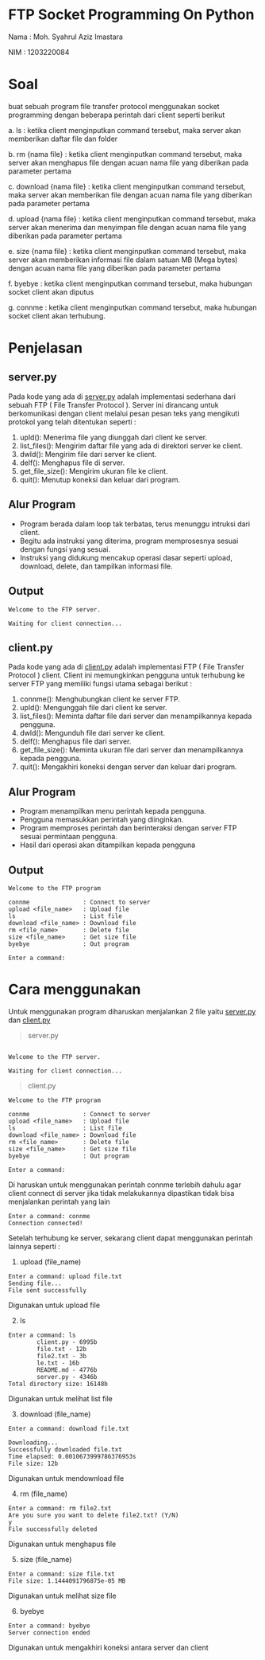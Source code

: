 # FTP Socket Programming On Python

Nama : Moh. Syahrul Aziz Imastara

NIM : 1203220084

# Soal

buat sebuah program file transfer protocol menggunakan socket programming dengan beberapa perintah dari client seperti berikut

a. ls : ketika client menginputkan command tersebut, maka server
akan memberikan daftar file dan folder

b. rm {nama file} : ketika client menginputkan command tersebut, maka server akan menghapus file dengan acuan nama file yang diberikan pada parameter pertama

c. download {nama file} : ketika client menginputkan command tersebut, maka server akan memberikan file dengan acuan nama file yang diberikan pada parameter pertama

d. upload {nama file} : ketika client menginputkan command tersebut, maka server akan menerima dan menyimpan file dengan acuan nama file yang diberikan pada parameter pertama

e. size {nama file} : ketika client menginputkan command tersebut, maka server akan memberikan informasi file dalam satuan MB (Mega bytes) dengan acuan nama file yang diberikan pada parameter pertama

f. byebye : ketika client menginputkan command tersebut, maka hubungan socket client akan diputus

g. connme : ketika client menginputkan command tersebut, maka hubungan socket client akan terhubung.

# Penjelasan

## server.py

Pada kode yang ada di [server.py](https://github.com/AzizImastara/pemrograman_jaringan/blob/main/week5/server.py) adalah implementasi sederhana dari sebuah FTP ( File Transfer Protocol ).
Server ini dirancang untuk berkomunikasi dengan client melalui pesan pesan teks yang mengikuti protokol yang telah ditentukan seperti :

1. upld(): Menerima file yang diunggah dari client ke server.
2. list_files(): Mengirim daftar file yang ada di direktori server ke client.
3. dwld(): Mengirim file dari server ke client.
4. delf(): Menghapus file di server.
5. get_file_size(): Mengirim ukuran file ke client.
6. quit(): Menutup koneksi dan keluar dari program.

## Alur Program

- Program berada dalam loop tak terbatas, terus menunggu intruksi dari client.
- Begitu ada instruksi yang diterima, program memprosesnya sesuai dengan fungsi yang sesuai.
- Instruksi yang didukung mencakup operasi dasar seperti upload, download, delete, dan tampilkan informasi file.

## Output

```
Welcome to the FTP server.

Waiting for client connection...
```

## client.py

Pada kode yang ada di [client.py](https://github.com/AzizImastara/pemrograman_jaringan/blob/main/week5/client.py) adalah implementasi FTP ( File Transfer Protocol ) client. Client ini memungkinkan pengguna untuk terhubung ke server FTP yang memiliki fungsi utama sebagai berikut :

1. connme(): Menghubungkan client ke server FTP.
2. upld(): Mengunggah file dari client ke server.
3. list_files(): Meminta daftar file dari server dan menampilkannya kepada pengguna.
4. dwld(): Mengunduh file dari server ke client.
5. delf(): Menghapus file dari server.
6. get_file_size(): Meminta ukuran file dari server dan menampilkannya kepada pengguna.
7. quit(): Mengakhiri koneksi dengan server dan keluar dari program.

## Alur Program

- Program menampilkan menu perintah kepada pengguna.
- Pengguna memasukkan perintah yang diinginkan.
- Program memproses perintah dan berinteraksi dengan server FTP sesuai permintaan pengguna.
- Hasil dari operasi akan ditampilkan kepada pengguna

## Output

```
Welcome to the FTP program

connme               : Connect to server
upload <file_name>   : Upload file
ls                   : List file
download <file_name> : Download file
rm <file_name>       : Delete file
size <file_name>     : Get size file
byebye               : Out program

Enter a command:
```

# Cara menggunakan

Untuk menggunakan program diharuskan menjalankan 2 file yaitu [server.py](https://github.com/AzizImastara/pemrograman_jaringan/blob/main/week5/server.py) dan [client.py](https://github.com/AzizImastara/pemrograman_jaringan/blob/main/week5/client.py)

> server.py

```

Welcome to the FTP server.

Waiting for client connection...

```

> client.py

```
Welcome to the FTP program

connme               : Connect to server
upload <file_name>   : Upload file
ls                   : List file
download <file_name> : Download file
rm <file_name>       : Delete file
size <file_name>     : Get size file
byebye               : Out program

Enter a command:
```

Di haruskan untuk menggunakan perintah connme terlebih dahulu agar client connect di server jika tidak melakukannya dipastikan tidak bisa menjalankan perintah yang lain

```
Enter a command: connme
Connection connected!
```

Setelah terhubung ke server, sekarang client dapat menggunakan perintah lainnya seperti :

1. upload (file_name)

```
Enter a command: upload file.txt
Sending file...
File sent successfully
```

Digunakan untuk upload file

2. ls

```
Enter a command: ls
        client.py - 6995b
        file.txt - 12b
        file2.txt - 3b
        le.txt - 16b
        README.md - 4776b
        server.py - 4346b
Total directory size: 16148b
```

Digunakan untuk melihat list file

3. download (file_name)

```
Enter a command: download file.txt

Downloading...
Successfully downloaded file.txt
Time elapsed: 0.0010673999786376953s
File size: 12b
```

Digunakan untuk mendownload file

4. rm (file_name)

```
Enter a command: rm file2.txt
Are you sure you want to delete file2.txt? (Y/N)
y
File successfully deleted

```

Digunakan untuk menghapus file

5. size (file_name)

```
Enter a command: size file.txt
File size: 1.1444091796875e-05 MB
```

Digunakan untuk melihat size file

6. byebye

```
Enter a command: byebye
Server connection ended
```

Digunakan untuk mengakhiri koneksi antara server dan client
